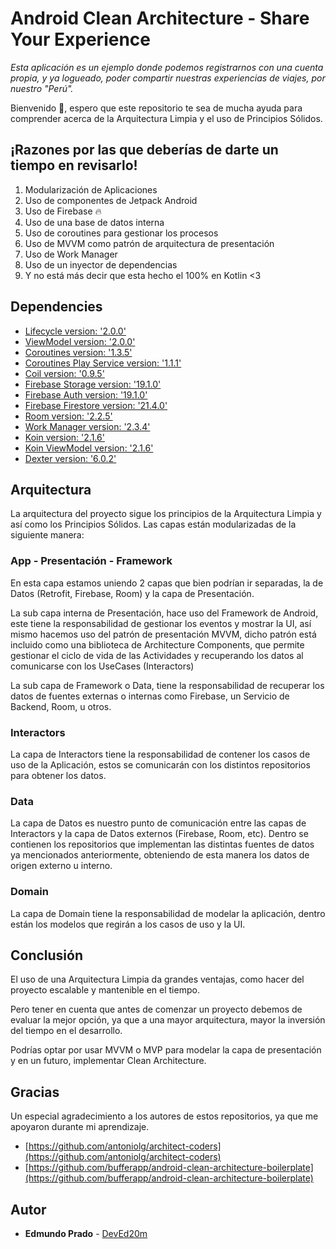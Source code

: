 # Android Clean Architecture - Share Your Experience

_Esta aplicación es un ejemplo donde podemos registrarnos con una cuenta propia, y ya logueado, poder compartir nuestras experiencias de viajes, por nuestro "Perú"._

Bienvenido 👋, espero que este repositorio te sea de mucha ayuda para comprender acerca de la Arquitectura Limpia y el uso de Principios Sólidos.


## ¡Razones por las que deberías de darte un tiempo en revisarlo!

1. Modularización de Aplicaciones
2. Uso de componentes de Jetpack Android
3. Uso de Firebase  🔥
4. Uso de una base de datos interna 
5. Uso de coroutines para gestionar los procesos 
6. Uso de MVVM como patrón de arquitectura de presentación
4. Uso de Work Manager
5. Uso de un inyector de dependencias
5. Y no está más decir que esta hecho el 100% en Kotlin <3 


## Dependencies

* [Lifecycle version: '2.0.0'](https://square.github.io/retrofit/)
* [ViewModel version: '2.0.0'](https://square.github.io/retrofit/)
* [Coroutines version: '1.3.5'](https://github.com/Kotlin/kotlinx.coroutines/)
* [Coroutines Play Service version: '1.1.1'](https://square.github.io/okhttp/)
* [Coil version: '0.9.5'](https://square.github.io/retrofit/)
* [Firebase Storage version: '19.1.0'](https://kotlinlang.org/)
* [Firebase Auth version: '19.1.0'](https://kotlinlang.org/)
* [Firebase Firestore version: '21.4.0'](https://kotlinlang.org/)
* [Room version: '2.2.5'](https://kotlinlang.org/)
* [Work Manager version: '2.3.4'](https://kotlinlang.org/)
* [Koin version: '2.1.6'](https://kotlinlang.org/)
* [Koin ViewModel version: '2.1.6'](https://kotlinlang.org/)
* [Dexter version: '6.0.2'](https://kotlinlang.org/)


## Arquitectura

La arquitectura del proyecto sigue los principios de la Arquitectura Limpia y así como los Principios Sólidos.
Las capas están modularizadas de la siguiente manera:

### App - Presentación - Framework
En esta capa estamos uniendo 2 capas que bien podrían ir separadas, la de Datos (Retrofit, Firebase, Room) y la capa de Presentación.

La sub capa interna de Presentación, hace uso del Framework de Android, este tiene la responsabilidad de gestionar los eventos y mostrar la UI, así mismo hacemos uso del patrón de presentación MVVM, dicho patrón está incluido como una biblioteca de Architecture Components,  que permite gestionar el ciclo de vida de las Actividades y recuperando los datos al comunicarse con los UseCases (Interactors)

La sub capa de Framework o Data, tiene la responsabilidad de recuperar los datos de fuentes externas o internas como Firebase, un Servicio de Backend, Room, u otros.

### Interactors

La capa de Interactors tiene la responsabilidad de contener los casos de uso de la Aplicación, estos se comunicarán con los distintos repositorios para obtener los datos.

### Data

La capa de Datos es nuestro punto de comunicación entre las capas de Interactors y la capa de Datos externos (Firebase, Room, etc).
Dentro se contienen los repositorios que implementan las distintas fuentes de datos ya mencionados anteriormente, obteniendo de esta manera los datos de origen externo u interno.

### Domain
La capa de Domain tiene la responsabilidad de modelar la aplicación, dentro están los modelos que regirán a los casos de uso y la UI.

## Conclusión
El uso de una Arquitectura Limpia da grandes ventajas, como hacer del proyecto escalable y mantenible en el tiempo.

Pero tener en cuenta que antes de comenzar un proyecto debemos de evaluar la mejor opción, ya que a una mayor arquitectura, mayor la inversión del tiempo en el desarrollo.

Podrías optar por usar MVVM o MVP para modelar la capa de presentación y en un futuro, implementar Clean Architecture.


## Gracias
Un especial agradecimiento a los autores de estos repositorios, ya que me apoyaron durante mi aprendizaje.

* [https://github.com/antoniolg/architect-coders](https://github.com/antoniolg/architect-coders)
* [https://github.com/bufferapp/android-clean-architecture-boilerplate](https://github.com/bufferapp/android-clean-architecture-boilerplate)

## Autor
* **Edmundo Prado** - [DevEd20m](https://github.com/DevEd20m)

